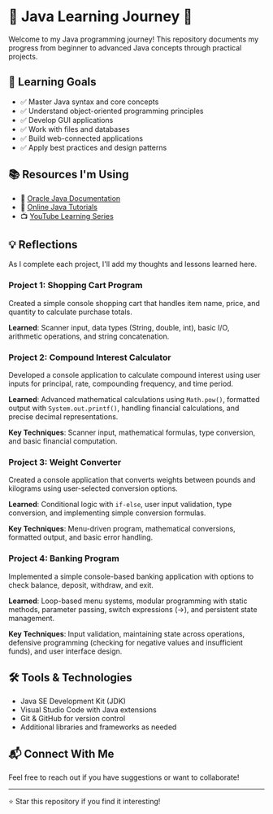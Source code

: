 # 🚀 Java Learning Journey 🚀

Welcome to my Java programming journey! This repository documents my progress from beginner to advanced Java concepts through practical projects.

## 🎯 Learning Goals

- ✅ Master Java syntax and core concepts
- ✅ Understand object-oriented programming principles
- ✅ Develop GUI applications
- ✅ Work with files and databases
- ✅ Build web-connected applications
- ✅ Apply best practices and design patterns


## 📚 Resources I'm Using

- 📖 [Oracle Java Documentation](https://docs.oracle.com/en/java/)
- 📱 [Online Java Tutorials](https://www.w3schools.com/java/default.asp)
- 📺 [YouTube Learning Series](https://youtube.com/playlist?list=PLZPZq0r_RZOOj_NOZYq_R2PECIMglLemc&si=LZt-2GgdvEjWzv3s)

## 💡 Reflections

As I complete each project, I'll add my thoughts and lessons learned here.

### Project 1: Shopping Cart Program
Created a simple console shopping cart that handles item name, price, and quantity to calculate purchase totals.

**Learned**: Scanner input, data types (String, double, int), basic I/O, arithmetic operations, and string concatenation.

### Project 2: Compound Interest Calculator
Developed a console application to calculate compound interest using user inputs for principal, rate, compounding frequency, and time period.

**Learned**: Advanced mathematical calculations using `Math.pow()`, formatted output with `System.out.printf()`, handling financial calculations, and precise decimal representations.

**Key Techniques**: Scanner input, mathematical formulas, type conversion, and basic financial computation.

### Project 3: Weight Converter
Created a console application that converts weights between pounds and kilograms using user-selected conversion options.

**Learned**: Conditional logic with `if-else`, user input validation, type conversion, and implementing simple conversion formulas.

**Key Techniques**: Menu-driven program, mathematical conversions, formatted output, and basic error handling.

### Project 4: Banking Program
Implemented a simple console-based banking application with options to check balance, deposit, withdraw, and exit.

**Learned**: Loop-based menu systems, modular programming with static methods, parameter passing, switch expressions (->), and persistent state management.

**Key Techniques**: Input validation, maintaining state across operations, defensive programming (checking for negative values and insufficient funds), and user interface design.

## 🛠️ Tools & Technologies

- Java SE Development Kit (JDK)
- Visual Studio Code with Java extensions
- Git & GitHub for version control
- Additional libraries and frameworks as needed

## 📬 Connect With Me

Feel free to reach out if you have suggestions or want to collaborate!

---

⭐ Star this repository if you find it interesting!